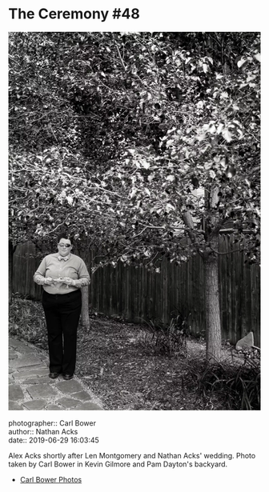 # The Ceremony #48

![Alex Acks shortly after Len Montgomery and Nathan Acks' wedding](assets/2019-06-29-set-1-the-ceremony-48.webp)

photographer:: Carl Bower  
author:: Nathan Acks  
date:: 2019-06-29 16:03:45

Alex Acks shortly after Len Montgomery and Nathan Acks' wedding. Photo taken by Carl Bower in Kevin Gilmore and Pam Dayton's backyard.

* [Carl Bower Photos](https://carlbowerphotos.com)
